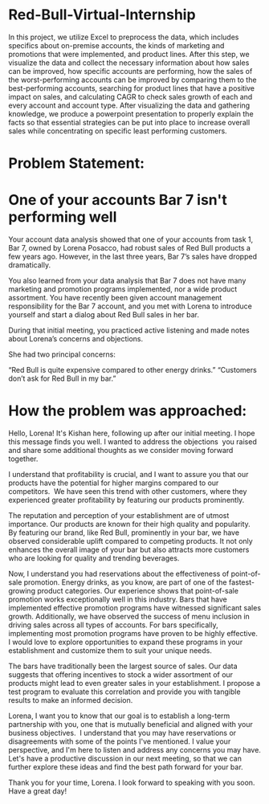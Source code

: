 # Red-Bull-Virtual-Internship
In this project, we utilize Excel to preprocess the data, which includes specifics about on-premise accounts, the kinds of marketing and promotions that were implemented, and product lines.
After this step, we visualize the data and collect the necessary information about how sales can be improved, how specific accounts are performing, how the sales of the worst-performing accounts can be improved by comparing them to the best-performing accounts, searching for product lines that have a positive impact on sales, and calculating CAGR to check sales growth of each and every account and account type.
After visualizing the data and gathering knowledge, we produce a powerpoint presentation to properly explain the facts so that essential strategies can be put into place to increase overall sales while concentrating on specific least performing customers.

# Problem Statement: 
# One of your accounts Bar 7 isn't performing well
Your account data analysis showed that one of your accounts from task 1, Bar 7, owned by Lorena Posacco, had robust sales of Red Bull products a few years ago. However, in the last three years, Bar 7’s sales have dropped dramatically. 

You also learned from your data analysis that Bar 7 does not have many marketing and promotion programs implemented, nor a wide product assortment. You have recently been given account management responsibility for the Bar 7 account, and you met with Lorena to introduce yourself and start a dialog about Red Bull sales in her bar.

During that initial meeting, you practiced active listening and made notes about Lorena’s concerns and objections. 

She had two principal concerns:

“Red Bull is quite expensive compared to other energy drinks.”
“Customers don’t ask for Red Bull in my bar.”

# How the problem was approached:
Hello, Lorena! It's Kishan here, following up after our initial meeting. I hope this message finds you well. I wanted to address the objections 
you raised and share some additional thoughts as we consider moving forward together.

I understand that profitability is crucial, and I want to assure you that our products have the potential for higher margins compared to our competitors. 
We have seen this trend with other customers, where they experienced greater profitability by featuring our products prominently.

The reputation and perception of your establishment are of utmost importance. Our products are known for their high quality and popularity. 
By featuring our brand, like Red Bull, prominently in your bar, we have observed considerable uplift compared to competing products. It not only enhances the overall 
image of your bar but also attracts more customers who are looking for quality and trending beverages.

Now, I understand you had reservations about the effectiveness of point-of-sale promotion. Energy drinks, as you know, are part of one of the fastest-growing product 
categories. Our experience shows that point-of-sale promotion works exceptionally well in this industry. Bars that have implemented effective promotion programs have 
witnessed significant sales growth. Additionally, we have observed the success of menu inclusion in driving sales across all types of accounts. For bars specifically, 
implementing most promotion programs have proven to be highly effective. I would love to explore opportunities to expand these programs in your establishment and 
customize them to suit your unique needs.

The bars have traditionally been the largest source of sales. Our data suggests that offering incentives to stock a wider assortment of our products might lead to 
even greater sales in your establishment. I propose a test program to evaluate this correlation and provide you with tangible results to make an informed decision.

Lorena, I want you to know that our goal is to establish a long-term partnership with you, one that is mutually beneficial and aligned with your business objectives. 
I understand that you may have reservations or disagreements with some of the points I've mentioned. I value your perspective, and I'm here to listen and address any 
concerns you may have. Let's have a productive discussion in our next meeting, so that we can further explore these ideas and find the best path forward for your bar.

Thank you for your time, Lorena. I look forward to speaking with you soon. Have a great day!
